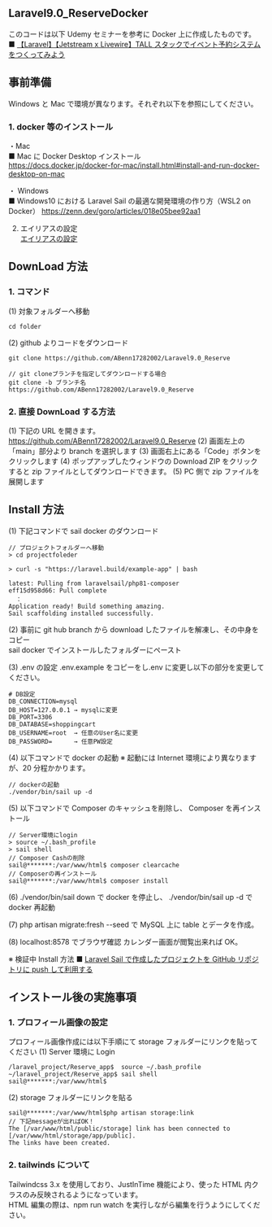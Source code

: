 ## Laravel9.0_ReserveDocker

このコードは以下 Udemy セミナーを参考に Docker 上に作成したものです。<br>
■ [【Laravel】【Jetstream x Livewire】TALL スタックでイベント予約システムをつくってみよう](https://www.udemy.com/course/laravel-livewire-event-calendar/)<br>

## 事前準備

Windows と Mac で環境が異なります。それぞれ以下を参照にしてください。<br>

### 1. docker 等のインストール<br>

・Mac<br>
■ Mac に Docker Desktop インストール<br>
https://docs.docker.jp/docker-for-mac/install.html#install-and-run-docker-desktop-on-mac

・ Windows<br>
■ Windows10 における Laravel Sail の最適な開発環境の作り方（WSL2 on Docker）
https://zenn.dev/goro/articles/018e05bee92aa1

2. エイリアスの設定<br>
   [エイリアスの設定](https://qiita.com/print_r_keeeng/items/544d14e4e0eab0508985#%E3%82%A8%E3%82%A4%E3%83%AA%E3%82%A2%E3%82%B9%E8%A8%AD%E5%AE%9A)

## DownLoad 方法

### 1. コマンド

(1) 対象フォルダーへ移動

```
cd folder
```

(2) github よりコードをダウンロード

```
git clone https://github.com/ABenn17282002/Laravel9.0_Reserve

// git cloneブランチを指定してダウンロードする場合
git clone -b ブランチ名 https://github.com/ABenn17282002/Laravel9.0_Reserve
```

### 2. 直接 DownLoad する方法

(1) 下記の URL を開きます。
https://github.com/ABenn17282002/Laravel9.0_Reserve
(2) 画面左上の「main」部分より branch を選択します
(3) 画面右上にある「Code」ボタンをクリックします
(4) ポップアップしたウィンドウの Download ZIP をクリックすると zip ファイルとしてダウンロードできます。
(5) PC 側で zip ファイルを展開します

## Install 方法

(1) 下記コマンドで sail docker のダウンロード<br>

```
// プロジェクトフォルダーへ移動
> cd projectfoleder

> curl -s "https://laravel.build/example-app" | bash

latest: Pulling from laravelsail/php81-composer
eff15d958d66: Pull complete
  ：
Application ready! Build something amazing.
Sail scaffolding installed successfully.
```

(2) 事前に git hub branch から download したファイルを解凍し、その中身をコピー<br>
sail docker でインストールしたフォルダーにペースト

(3) .env の設定
.env.example をコピーをし.env に変更し以下の部分を変更してください。<br>

```
# DB設定
DB_CONNECTION=mysql
DB_HOST=127.0.0.1 → mysqlに変更
DB_PORT=3306
DB_DATABASE=shoppingcart
DB_USERNAME=root  → 任意のUser名に変更
DB_PASSWORD=      → 任意PW設定
```

(4) 以下コマンドで docker の起動
※ 起動には Internet 環境により異なりますが、20 分程かかります。

```
// dockerの起動
./vendor/bin/sail up -d
```

(5) 以下コマンドで Composer のキャッシュを削除し、
Composer を再インストール

```
// Server環境にlogin
> source ~/.bash_profile
> sail shell
// Composer Cashの削除
sail@*******:/var/www/html$ composer clearcache
// Composerの再インストール
sail@*******:/var/www/html$ composer install
```

(6) ./vendor/bin/sail down で docker を停止し、
./vendor/bin/sail up -d で docker 再起動

(7) php artisan migrate:fresh --seed で
MySQL 上に table とデータを作成。

(8) localhost:8578 でブラウザ確認
カレンダー画面が閲覧出来れば OK。

※ 検証中 Install 方法
■ [Laravel Sail で作成したプロジェクトを GitHub リポジトリに push して利用する](https://qiita.com/kai_kou/items/bfea0281689b3d376812)

## インストール後の実施事項

### 1. プロフィール画像の設定

プロフィール画像作成には以下手順にて storage フォルダーにリンクを貼ってください
(1) Server 環境に Login

```
/laravel_project/Reserve_app$  source ~/.bash_profile
~/laravel_project/Reserve_app$ sail shell
sail@*******:/var/www/html$
```

(2) storage フォルダーにリンクを貼る

```
sail@*******:/var/www/html$php artisan storage:link
// 下記messageが出ればOK！
The [/var/www/html/public/storage] link has been connected to [/var/www/html/storage/app/public].
The links have been created.
```

### 2. tailwinds について

Tailwindcss 3.x を使用しており、JustInTime 機能により、使った HTML 内クラスのみ反映されるようになっています。<br>
HTML 編集の際は、npm run watch を実行しながら編集を行うようにしてください。
